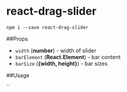 # react-drag-slider

`npm i --save react-drag-slider`

##Props

- `width` (**number**) - width of slider
- `barElement` (**React.Element**) - bar content
- `barSize` (**{width, height}**) - bar sizes

##Usage

``
